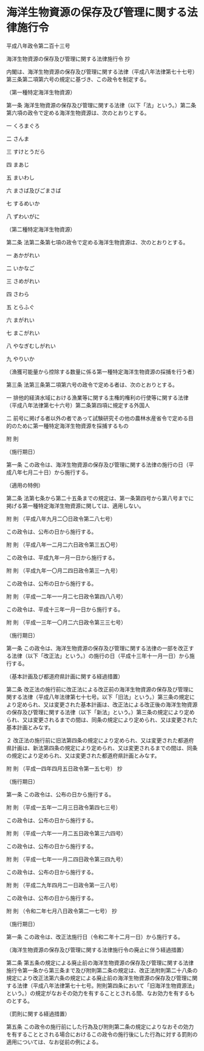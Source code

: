# 海洋生物資源の保存及び管理に関する法律施行令

平成八年政令第二百十三号

海洋生物資源の保存及び管理に関する法律施行令 抄

内閣は、海洋生物資源の保存及び管理に関する法律（平成八年法律第七十七号）第三条第二項第六号の規定に基づき、この政令を制定する。

（第一種特定海洋生物資源）

第一条 海洋生物資源の保存及び管理に関する法律（以下「法」という。）第二条第六項の政令で定める海洋生物資源は、次のとおりとする。

一 くろまぐろ

二 さんま

三 すけとうだら

四 まあじ

五 まいわし

六 まさば及びごまさば

七 するめいか

八 ずわいがに

（第二種特定海洋生物資源）

第二条 法第二条第七項の政令で定める海洋生物資源は、次のとおりとする。

一 あかがれい

二 いかなご

三 さめがれい

四 さわら

五 とらふぐ

六 まがれい

七 まこがれい

八 やなぎむしがれい

九 やりいか

（漁獲可能量から控除する数量に係る第一種特定海洋生物資源の採捕を行う者）

第三条 法第三条第二項第六号の政令で定める者は、次のとおりとする。

一 排他的経済水域における漁業等に関する主権的権利の行使等に関する法律（平成八年法律第七十六号）第二条第四項に規定する外国人

二 前号に掲げる者以外の者であって試験研究その他の農林水産省令で定める目的のために第一種特定海洋生物資源を採捕するもの

附 則

（施行期日）

第一条 この政令は、海洋生物資源の保存及び管理に関する法律の施行の日（平成八年七月二十日）から施行する。

（適用の特例）

第二条 法第七条から第二十五条までの規定は、第一条第四号から第八号までに掲げる第一種特定海洋生物資源に関しては、適用しない。

附 則 （平成八年九月二〇日政令第二八七号）

この政令は、公布の日から施行する。

附 則 （平成八年一二月二六日政令第三五〇号）

この政令は、平成九年一月一日から施行する。

附 則 （平成九年一〇月二四日政令第三一九号）

この政令は、公布の日から施行する。

附 則 （平成一二年一一月二七日政令第四八八号）

この政令は、平成十三年一月一日から施行する。

附 則 （平成一三年一〇月二六日政令第三三七号）

（施行期日）

第一条 この政令は、海洋生物資源の保存及び管理に関する法律の一部を改正する法律（以下「改正法」という。）の施行の日（平成十三年十一月一日）から施行する。

（基本計画及び都道府県計画に関する経過措置）

第二条 改正法の施行前に改正法による改正前の海洋生物資源の保存及び管理に関する法律（平成八年法律第七十七号。以下「旧法」という。）第三条の規定により定められ、又は変更された基本計画は、改正法による改正後の海洋生物資源の保存及び管理に関する法律（以下「新法」という。）第三条の規定により定められ、又は変更されるまでの間は、同条の規定により定められ、又は変更された基本計画とみなす。

２ 改正法の施行前に旧法第四条の規定により定められ、又は変更された都道府県計画は、新法第四条の規定により定められ、又は変更されるまでの間は、同条の規定により定められ、又は変更された都道府県計画とみなす。

附 則 （平成一四年四月五日政令第一五七号） 抄

（施行期日）

第一条 この政令は、公布の日から施行する。

附 則 （平成一五年一二月三日政令第四七三号）

この政令は、公布の日から施行する。

附 則 （平成一六年一一月二五日政令第三六四号）

この政令は、公布の日から施行する。

附 則 （平成一七年一一月二四日政令第三四九号）

この政令は、公布の日から施行する。

附 則 （平成二九年四月二一日政令第一三八号）

この政令は、公布の日から施行する。

附 則 （令和二年七月八日政令第二一七号） 抄

（施行期日）

第一条 この政令は、改正法施行日（令和二年十二月一日）から施行する。

（海洋生物資源の保存及び管理に関する法律施行令の廃止に伴う経過措置）

第二条 第五条の規定による廃止前の海洋生物資源の保存及び管理に関する法律施行令第一条から第三条まで及び附則第二条の規定は、改正法附則第二十八条の規定により改正法第六条の規定による廃止前の海洋生物資源の保存及び管理に関する法律（平成八年法律第七十七号。附則第四条において「旧海洋生物資源法」という。）の規定がなおその効力を有することとされる間、なお効力を有するものとする。

（罰則に関する経過措置）

第五条 この政令の施行前にした行為及び附則第二条の規定によりなおその効力を有することとされる場合におけるこの政令の施行後にした行為に対する罰則の適用については、なお従前の例による。
